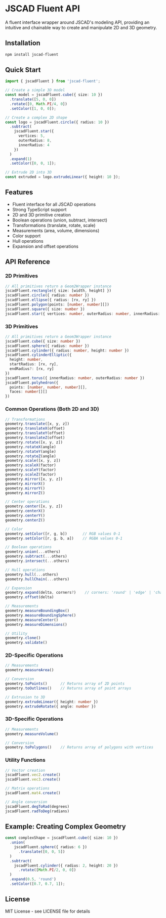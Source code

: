 # JSCAD Fluent API

A fluent interface wrapper around JSCAD's modeling API, providing an intuitive and chainable way to create and manipulate 2D and 3D geometry.

## Installation

```bash
npm install jscad-fluent
```

## Quick Start

```typescript
import { jscadFluent } from 'jscad-fluent';

// Create a simple 3D model
const model = jscadFluent.cube({ size: 10 })
  .translate([5, 0, 0])
  .rotate([0, Math.PI/4, 0])
  .setColor([1, 0, 0]);

// Create a complex 2D shape
const logo = jscadFluent.circle({ radius: 10 })
  .subtract(
    jscadFluent.star({
      vertices: 5,
      outerRadius: 8,
      innerRadius: 4
    })
  )
  .expand(1)
  .setColor([0, 0, 1]);

// Extrude 2D into 3D
const extruded = logo.extrudeLinear({ height: 10 });
```

## Features

- Fluent interface for all JSCAD operations
- Strong TypeScript support
- 2D and 3D primitive creation
- Boolean operations (union, subtract, intersect)
- Transformations (translate, rotate, scale)
- Measurements (area, volume, dimensions)
- Color support
- Hull operations
- Expansion and offset operations

## API Reference

### 2D Primitives

```typescript
// All primitives return a Geom2Wrapper instance
jscadFluent.rectangle({ size: [width, height] })
jscadFluent.circle({ radius: number })
jscadFluent.ellipse({ radius: [rx, ry] })
jscadFluent.polygon(points: [number, number][])
jscadFluent.square({ size: number })
jscadFluent.star({ vertices: number, outerRadius: number, innerRadius: number })
```

### 3D Primitives

```typescript
// All primitives return a Geom3Wrapper instance
jscadFluent.cube({ size: number })
jscadFluent.sphere({ radius: number })
jscadFluent.cylinder({ radius: number, height: number })
jscadFluent.cylinderElliptic({ 
  height: number, 
  startRadius: [rx, ry],
  endRadius?: [rx, ry] 
})
jscadFluent.torus({ innerRadius: number, outerRadius: number })
jscadFluent.polyhedron({ 
  points: [number, number, number][], 
  faces: number[][]
})
```

### Common Operations (Both 2D and 3D)

```typescript
// Transformations
geometry.translate([x, y, z])
geometry.translateX(offset)
geometry.translateY(offset)
geometry.translateZ(offset)
geometry.rotate([x, y, z])
geometry.rotateX(angle)
geometry.rotateY(angle)
geometry.rotateZ(angle)
geometry.scale([x, y, z])
geometry.scaleX(factor)
geometry.scaleY(factor)
geometry.scaleZ(factor)
geometry.mirror([x, y, z])
geometry.mirrorX()
geometry.mirrorY()
geometry.mirrorZ()

// Center operations
geometry.center([x, y, z])
geometry.centerX()
geometry.centerY()
geometry.centerZ()

// Color
geometry.setColor([r, g, b])       // RGB values 0-1
geometry.setColor([r, g, b, a])    // RGBA values 0-1

// Boolean operations
geometry.union(...others)
geometry.subtract(...others)
geometry.intersect(...others)

// Hull operations
geometry.hull(...others)
geometry.hullChain(...others)

// Expansion
geometry.expand(delta, corners?)    // corners: 'round' | 'edge' | 'chamfer'
geometry.offset(delta)

// Measurements
geometry.measureBoundingBox()
geometry.measureBoundingSphere()
geometry.measureCenter()
geometry.measureDimensions()

// Utility
geometry.clone()
geometry.validate()
```

### 2D-Specific Operations

```typescript
// Measurements
geometry.measureArea()

// Conversion
geometry.toPoints()      // Returns array of 2D points
geometry.toOutlines()    // Returns array of point arrays

// Extrusion to 3D
geometry.extrudeLinear({ height: number })
geometry.extrudeRotate({ angle: number })
```

### 3D-Specific Operations

```typescript
// Measurements
geometry.measureVolume()

// Conversion
geometry.toPolygons()    // Returns array of polygons with vertices
```

### Utility Functions

```typescript
// Vector creation
jscadFluent.vec2.create()
jscadFluent.vec3.create()

// Matrix operations
jscadFluent.mat4.create()

// Angle conversion
jscadFluent.degToRad(degrees)
jscadFluent.radToDeg(radians)
```

## Example: Creating Complex Geometry

```typescript
const complexShape = jscadFluent.cube({ size: 10 })
  .union(
    jscadFluent.sphere({ radius: 6 })
      .translate([0, 0, 5])
  )
  .subtract(
    jscadFluent.cylinder({ radius: 2, height: 20 })
      .rotate([Math.PI/2, 0, 0])
  )
  .expand(0.5, 'round')
  .setColor([0.7, 0.7, 1]);
```

## License

MIT License - see LICENSE file for details
